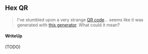 ## Hex QR

> I've stumbled upon a very strange [QR code](./13ba71978fd7cf578beb55e923edeefba9500e15_flag.png)... seems like it was generated with [this generator](./hexqr.web.easyctf.com). What could it mean?

#### WriteUp

(TODO)